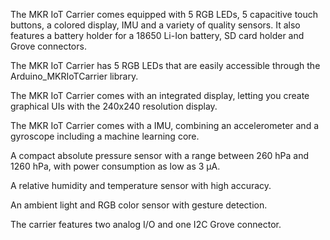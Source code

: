<FeatureDescription>

The MKR IoT Carrier comes equipped with 5 RGB LEDs, 5 capacitive touch buttons, a colored display, IMU and a variety of quality sensors. It also features a battery holder for a 18650 Li-Ion battery, SD card holder and Grove connectors.

</FeatureDescription>

<FeatureList>

<Feature title="RGB LEDs" image="led">

The MKR IoT Carrier has 5 RGB LEDs that are easily accessible through the Arduino_MKRIoTCarrier library.

  <FeatureLink variant="primary" title="Documentation" url="/tutorials/mkr-iot-carrier/mkr-iot-carrier-01-technical-reference#leds"/>
  <FeatureLink variant="secondary" title="Library" url="https://www.arduino.cc/reference/en/libraries/arduino_mkriotcarrier/"/>
</Feature>

<Feature title="Display" image="configurability">

The MKR IoT Carrier comes with an integrated display, letting you create graphical UIs with the 240x240 resolution display.

  <FeatureLink variant="primary" title="Documentation" url="/tutorials/mkr-iot-carrier/mkr-iot-carrier-01-technical-reference#display"/>
  <FeatureLink variant="secondary" title="Library" url="https://www.arduino.cc/reference/en/libraries/arduino_mkriotcarrier/"/>
</Feature>


<Feature title="IMU" image="imu">

The MKR IoT Carrier comes with a IMU, combining an accelerometer and a gyroscope including a machine learning core.

  <FeatureLink variant="primary" title="Documentation" url="/tutorials/mkr-iot-carrier/mkr-iot-carrier-01-technical-reference#imu-accelerometer--gyroscope-sensors"/>
  <FeatureLink variant="secondary" title="Library" url="https://www.arduino.cc/reference/en/libraries/arduino_mkriotcarrier/"/>
</Feature>

<Feature title="Pressure Sensor" image="pressure-sensor">

A compact absolute pressure sensor with a range between 260 hPa and 1260 hPa, with power consumption as low as 3 μA.

  <FeatureLink variant="primary" title="Documentation" url="/tutorials/mkr-iot-carrier/mkr-iot-carrier-01-technical-reference#pressure-sensor"/>
  <FeatureLink variant="secondary" title="Library" url="https://www.arduino.cc/reference/en/libraries/arduino_mkriotcarrier/"/>
</Feature>

<Feature title="Temperature Sensor" image="temperature-sensor">

A relative humidity and temperature sensor with high accuracy.

  <FeatureLink variant="primary" title="Documentation" url="/tutorials/mkr-iot-carrier/mkr-iot-carrier-01-technical-reference#humidity--temperature-sensor"/>
  <FeatureLink variant="secondary" title="Library" url="https://www.arduino.cc/reference/en/libraries/arduino_mkriotcarrier/"/>
</Feature>

<Feature title="Color Sensor" image="color-sensor">

An ambient light and RGB color sensor with gesture detection. 

  <FeatureLink variant="primary" title="Documentation" url="/tutorials/mkr-iot-carrier/mkr-iot-carrier-01-technical-reference#rgb-and-gesture-sensor"/>
  <FeatureLink variant="secondary" title="Library" url="https://www.arduino.cc/reference/en/libraries/arduino_mkriotcarrier/"/>
</Feature>

<Feature title="3x Grove connectors" image="connection">

The carrier features two analog I/O and one I2C Grove connector. 

  <FeatureLink variant="primary" title="Documentation" url="/tutorials/mkr-iot-carrier/mkr-iot-carrier-01-technical-reference#grove-connectors"/>
  <FeatureLink variant="secondary" title="Library" url="https://www.arduino.cc/reference/en/libraries/arduino_mkriotcarrier/"/>
</Feature>

</FeatureList>
